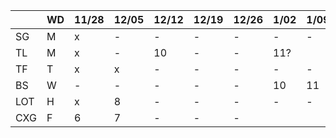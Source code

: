 
|     | WD |11/28|12/05|12/12|12/19|12/26| 1/02| 1/09| 1/16| 1/23|
|-----|----|-----|-----|-----|-----|-----|-----|-----|-----|-----|
| SG  | M  | x   | -   | -   | -   | -   | -   | -   | -   | 9   |
| TL  | M  | x   | -   | 10  | -   | -   | 11? |     |     |     |
| TF  | T  | x   | x   | -   | -   | -   | -   | -   | -   | 10  |
| BS  | W  | -   | -   | -   | -   | -   | 10  | 11  | 12  | 13  |
| LOT | H  | x   | 8   | -   | -   | -   | -   | -   | -   | 9   |
| CXG | F  | 6   | 7   | -   | -   | -   |     | 
